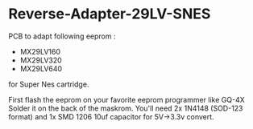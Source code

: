 # Reverse-Adapter-29LV-SNES

PCB to adapt following eeprom :

- MX29LV160
- MX29LV320
- MX29LV640

for Super Nes cartridge.

First flash the eeprom on your favorite eeprom programmer like GQ-4X
Solder it on the back of the maskrom.
You'll need 2x 1N4148 (SOD-123 format) and 1x SMD 1206 10uf capacitor for 5V->3.3v convert. 
